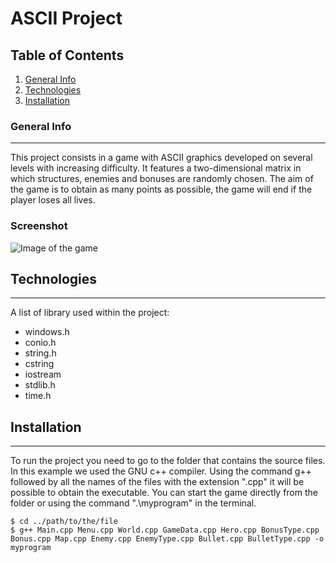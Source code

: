 # ASCII Project
## Table of Contents
1. [General Info](#general-info)
2. [Technologies](#technologies)
3. [Installation](#installation)
### General Info
***
This project consists in a game with ASCII graphics developed on several levels with increasing difficulty.
It features a two-dimensional matrix in which structures, enemies and bonuses are randomly chosen.
The aim of the game is to obtain as many points as possible, the game will end if the player loses all lives.
### Screenshot
![Image of the game](./img.PNG)
## Technologies
***
A list of library used within the project:
* windows.h
* conio.h
* string.h
* cstring
* iostream
* stdlib.h
* time.h
## Installation
***
To run the project you need to go to the folder that contains the source files. In this example we used the GNU c++ compiler.
Using the command g++ followed by all the names of the files with the extension ".cpp" it will be possible to obtain the executable.
You can start the game directly from the folder or using the command ".\myprogram" in the terminal.
```
$ cd ../path/to/the/file
$ g++ Main.cpp Menu.cpp World.cpp GameData.cpp Hero.cpp BonusType.cpp Bonus.cpp Map.cpp Enemy.cpp EnemyType.cpp Bullet.cpp BulletType.cpp -o myprogram
```